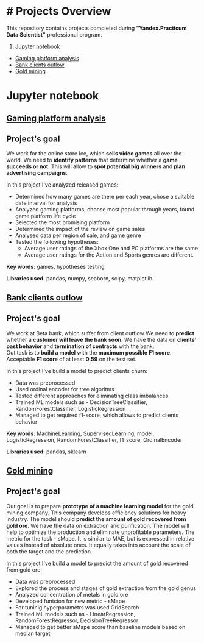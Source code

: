 # # Projects Overview

This repository contains projects completed during **"Yandex.Practicum Data Scientist"** professional program.

1. [Jupyter notebook](#jn)
- [Gaming platform analysis](#game)
- [Bank clients outlow](#bank)
- [Gold mining](#gold)

# Jupyter notebook<a id='jn'></a>

## [Gaming platform analysis](https://github.com/GEGorm/Gennadiy_Gormulinskiy_Porfolio/blob/1db1f8b34423b3d20642f0ef69dfdeb562aafb8d/Games%20analysis/Games_Analysis.ipynb)<a id='game'></a>
 
## Project's goal<a id='goal'></a>

We work for the online store Ice, which **sells video games** all over the world. 
We need to **identify patterns** that determine whether a **game succeeds or not**. This will allow to **spot potential big winners** and **plan advertising campaigns**.
 
 In this project I've analyzed released games:
 * Determined how many games are there per each year, chose a suitable date interval for analysis
 * Analyzed gaming platforms, choose most popular through years, found game platform life cycle
 * Selected the most promising platform
 * Determined the impact of the review on game sales
 * Analysed data per region of sale, and game genre
 * Tested the following hypotheses:
    - Average user ratings of the Xbox One and PC platforms are the same
    - Average user ratings for the Action and Sports genres are different. 
 
**Key words**: games, hypotheses testing  

**Libraries used**: pandas, numpy, seaborn, scipy, matplotlib


## [Bank clients outlow](https://github.com/GEGorm/Gennadiy_Gormulinskiy_Porfolio/blob/aa7f0054a4ef5ed97df02d591ac5f9a213ba9e4a/Bank%20clients%20outlow/Bank%20clients%20outflow.ipynb)<a id='bank'></a>
 
## Project's goal<a id='bank'></a>

We work at Beta bank, which suffer from client outflow
We need to **predict** whether a **customer will leave the bank soon**. We have the data on **clients’ past behavior** and **termination of contracts** with the bank.  
Out task is to **build a model** with the **maximum possible F1 score**. Acceptable **F1 score** of at least **0.59** on the test set.

In this project I've build a model to predict clients churn:
 * Data was preprocessed
 * Used ordinal encoder for tree algoritms
 * Tested different approaches for eliminating class imbalances
 * Trained ML models such as - DecisionTreeClassifier, RandomForestClassifier, LogisticRegression
 * Managed to get required f1-score, which allows to predict clients behavior
 
**Key words**: MachineLearning, SupervisedLearning, model, LogisticRegression, RandomForestClassifier, f1_score, OrdinalEncoder 

**Libraries used**: pandas, sklearn


## [Gold mining](https://github.com/GEGorm/Gennadiy_Gormulinskiy_Porfolio/blob/aa7f0054a4ef5ed97df02d591ac5f9a213ba9e4a/Gold%20mining/Gold%20mining.ipynb)<a id='gold'></a>
 

## Project's goal<a id='goal'></a>

Our goal is to prepare **prototype of a machine learning model** for the gold mining company. This company develops efficiency solutions for heavy industry.
The model should **predict the amount of gold recovered from gold ore**. We have the data on extraction and purification. The model will help to optimize the production and eliminate unprofitable parameters.
The metric for the task - sMape.
It is similar to MAE, but is expressed in relative values instead of absolute ones. It equally takes into account the scale of both the target and the prediction.

In this project I've build a model to predict the amount of gold recovered from gold ore:
 * Data was preprocessed
 * Explored the process and stages of gold extraction from the gold genus
 * Analyzed concentration of metals in gold ore
 * Developed funtcion for new metric - sMape
 * For tuninig hyperparametrs was used GridSearch 
 * Trained ML models such as - LinearRegression, RandomForestRegressor, DecisionTreeRegressor
 * Managed to get better sMape score than baseline models based on median target

